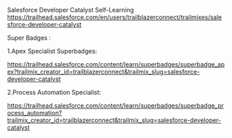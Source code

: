 Salesforce Developer Catalyst Self-Learning 
https://trailhead.salesforce.com/en/users/trailblazerconnect/trailmixes/salesforce-developer-catalyst

Super Badges :

 1.Apex Specialist Superbadges:
 
https://trailhead.salesforce.com/content/learn/superbadges/superbadge_apex?trailmix_creator_id=trailblazerconnect&trailmix_slug=salesforce-developer-catalyst

 2.Process Automation Specialist:
 
https://trailhead.salesforce.com/content/learn/superbadges/superbadge_process_automation?trailmix_creator_id=trailblazerconnect&trailmix_slug=salesforce-developer-catalyst
